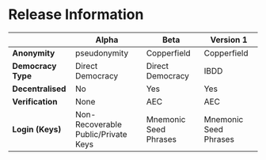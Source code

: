 # Release Information


|                | Alpha | Beta | Version 1 |
|----------------|--------|------|-----------|
| **Anonymity**      |pseudonymity|Copperfield|Copperfield|
| **Democracy Type** |Direct Democracy|Direct Democracy|IBDD|
| **Decentralised**  |No|Yes|Yes|
| **Verification**   |None|AEC|AEC|
| **Login (Keys)**          |Non-Recoverable Public/Private Keys|Mnemonic Seed Phrases|Mnemonic Seed Phrases|
